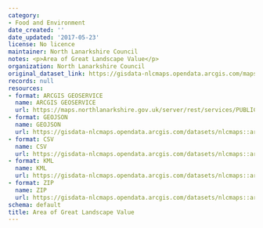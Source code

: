 ```yaml
---
category:
- Food and Environment
date_created: ''
date_updated: '2017-05-23'
license: No licence
maintainer: North Lanarkshire Council
notes: <p>Area of Great Landscape Value</p>
organization: North Lanarkshire Council
original_dataset_link: https://gisdata-nlcmaps.opendata.arcgis.com/maps/nlcmaps::area-of-great-landscape-value
records: null
resources:
- format: ARCGIS GEOSERVICE
  name: ARCGIS GEOSERVICE
  url: https://maps.northlanarkshire.gov.uk/server/rest/services/PUBLIC/OPEN_DATA_LAYERS/FeatureServer/17
- format: GEOJSON
  name: GEOJSON
  url: https://gisdata-nlcmaps.opendata.arcgis.com/datasets/nlcmaps::area-of-great-landscape-value.geojson?outSR=%7B%22latestWkid%22%3A27700%2C%22wkid%22%3A27700%7D
- format: CSV
  name: CSV
  url: https://gisdata-nlcmaps.opendata.arcgis.com/datasets/nlcmaps::area-of-great-landscape-value.csv?outSR=%7B%22latestWkid%22%3A27700%2C%22wkid%22%3A27700%7D
- format: KML
  name: KML
  url: https://gisdata-nlcmaps.opendata.arcgis.com/datasets/nlcmaps::area-of-great-landscape-value.kml?outSR=%7B%22latestWkid%22%3A27700%2C%22wkid%22%3A27700%7D
- format: ZIP
  name: ZIP
  url: https://gisdata-nlcmaps.opendata.arcgis.com/datasets/nlcmaps::area-of-great-landscape-value.zip?outSR=%7B%22latestWkid%22%3A27700%2C%22wkid%22%3A27700%7D
schema: default
title: Area of Great Landscape Value
---
```

